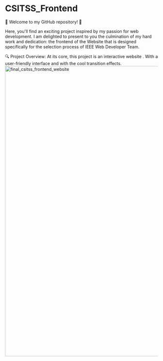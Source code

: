 # CSITSS_Frontend
🚀 Welcome to my GitHub repository! 🚀

Here, you'll find an exciting project inspired by my passion for web development. I am delighted to present to you the culmination of my hard work and dedication: the frontend of the Website that is designed  specifically for the selection process of IEEE Web Developer Team.

🔍 Project Overview:
At its core, this project is an interactive website . With a user-friendly interface and with the cool transition effects.
<img width="957" alt="final_csitss_frontend_website" src="https://github.com/SMOHAMMEDASHIQ/CSITSS_Frontend/assets/105161538/b0a0a4bf-c6f8-429c-b546-e64bbfe2c930">











